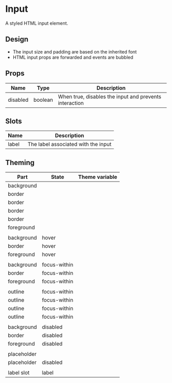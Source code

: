 # Input

A styled HTML input element.

<script>
    import Example from './InputExample.svelte';
    import ThemeSwatch from '../ThemeSwatch.svelte';
</script>

<Example />

## Design

- The input size and padding are based on the inherited font
- HTML input props are forwarded and events are bubbled

## Props

| Name     | Type    | Description                                            |
| -------- | ------- | ------------------------------------------------------ |
| disabled | boolean | When true, disables the input and prevents interaction |

## Slots

| Name  | Description                         |
| ----- | ----------------------------------- |
| label | The label associated with the input |

## Theming

| Part        | State        | Theme variable                                               |
| ----------- | ------------ | ------------------------------------------------------------ |
| background  |              | <ThemeSwatch name='--Input__background-color' />             |
| border      |              | <ThemeSwatch name='--Input\_\_border-color' />               |
| border      |              | <ThemeSwatch name='--Input\_\_border-radius' />              |
| border      |              | <ThemeSwatch name='--Input\_\_border-style' />               |
| border      |              | <ThemeSwatch name='--Input\_\_border-width' />               |
| foreground  |              | <ThemeSwatch name='--Input\_\_color' />                      |
|             |              |                                                              |
| background  | hover        | <ThemeSwatch name='--Input\_\_background-color--hover' />    |
| border      | hover        | <ThemeSwatch name='--Input\_\_border-color--hover' />        |
| foreground  | hover        | <ThemeSwatch name='--Input\_\_color--hover' />               |
|             |              |                                                              |
| background  | focus-within | <ThemeSwatch name='--Input\_\_background-color--focus' />    |
| border      | focus-within | <ThemeSwatch name='--Input\_\_border-color--focus' />        |
| foreground  | focus-within | <ThemeSwatch name='--Input\_\_color--focus' />               |
|             |              |                                                              |
| outline     | focus-within | <ThemeSwatch name='--Common\_\_outline-color' />             |
| outline     | focus-within | <ThemeSwatch name='--Common\_\_outline-offset' />            |
| outline     | focus-within | <ThemeSwatch name='--Common\_\_outline-style' />             |
| outline     | focus-within | <ThemeSwatch name='--Common\_\_outline-width' />             |
|             |              |                                                              |
| background  | disabled     | <ThemeSwatch name='--Input\_\_background-color--disabled' /> |
| border      | disabled     | <ThemeSwatch name='--Input\_\_border-color--disabled' />     |
| foreground  | disabled     | <ThemeSwatch name='--Input\_\_color--disabled' />            |
|             |              |                                                              |
| placeholder |              | <ThemeSwatch name='--Display\_\_color--faint' />             |
| placeholder | disabled     | <ThemeSwatch name='--Display\_\_color--disabled' />          |
|             |              |                                                              |
| label slot  | label        | <ThemeSwatch name='--Display\_\_color--subtle' />            |

